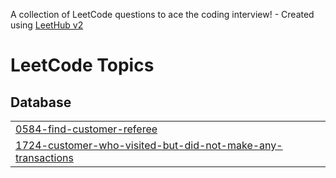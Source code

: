 A collection of LeetCode questions to ace the coding interview! - Created using [LeetHub v2](https://github.com/arunbhardwaj/LeetHub-2.0)
<!---LeetCode Topics Start-->
# LeetCode Topics
## Database
|  |
| ------- |
| [0584-find-customer-referee](https://github.com/jaypatidar14/MysqL-LEETCODE/tree/master/0584-find-customer-referee) |
| [1724-customer-who-visited-but-did-not-make-any-transactions](https://github.com/jaypatidar14/MysqL-LEETCODE/tree/master/1724-customer-who-visited-but-did-not-make-any-transactions) |
<!---LeetCode Topics End-->
